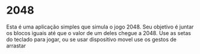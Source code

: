 # 2048

Esta é uma aplicação simples que simula o jogo 2048. Seu objetivo é juntar os blocos iguais até que o valor de um deles chegue a 2048.
Use as setas do teclado para jogar, ou se usar dispositivo movel use os gestos de arrastar
